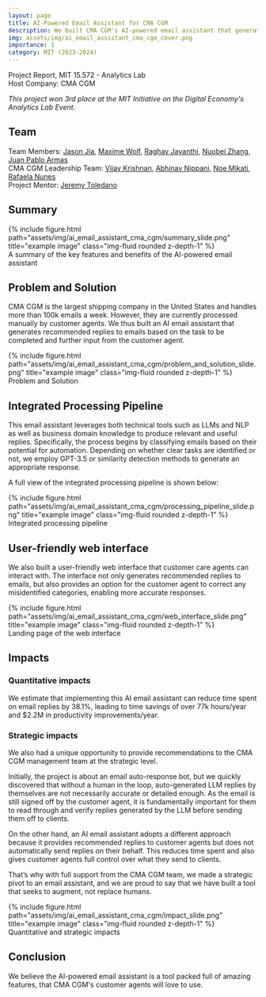 ```yaml
---
layout: page
title: AI-Powered Email Assistant for CMA CGM
description: We built CMA CGM's AI-powered email assistant that generates recommended replies for over 100k weekly customer emails.
img: assets/img/ai_email_assistant_cma_cgm_cover.png
importance: 1
category: MIT (2023-2024)
---
```


Project Report, MIT 15.572 - Analytics Lab <br>
Host Company: CMA CGM

*This project won 3rd place at the MIT Initiative on the Digital Economy's Analytics Lab Event.* 

## Team

Team Members:
[Jason Jia](https://www.linkedin.com/in/jasonjiajs/),
[Maxime Wolf](https://www.linkedin.com/in/maxime-wolf/),
[Raghav Jayanthi](https://www.linkedin.com/in/rrmj/),
[Nuobei Zhang](https://www.linkedin.com/in/nuobeizhang/),
[Juan Pablo Armas](https://www.linkedin.com/in/juan-pablo-armas-saenz-127142105/) <br>
CMA CGM Leadership Team:
[Vijay Krishnan](https://www.linkedin.com/in/vijaymit/),
[Abhinav Nippani](https://www.linkedin.com/in/abhinav-nippani/),
[Noe Mikati](https://www.linkedin.com/in/noemikati/),
[Rafaela Nunes](https://www.linkedin.com/in/rafaela-nunes-81062410a/)<br>
Project Mentor:
[Jeremy Toledano](https://www.linkedin.com/in/jeremytoledano/)

## Summary

<div class="row">
    <div class="col-sm mt-3 mt-md-0">
        {% include figure.html path="assets/img/ai_email_assistant_cma_cgm/summary_slide.png" title="example image" class="img-fluid rounded z-depth-1" %}
    </div>
</div>
<div class="caption">
    A summary of the key features and benefits of the AI-powered email assistant
</div>

## Problem and Solution

CMA CGM is the largest shipping company in the United States and handles more than 100k emails a week. However, they are currently processed manually by customer agents. We thus built an AI email assistant that generates recommended replies to emails based on the task to be completed and further input from the customer agent.

<div class="row">
    <div class="col-sm mt-3 mt-md-0">
        {% include figure.html path="assets/img/ai_email_assistant_cma_cgm/problem_and_solution_slide.png" title="example image" class="img-fluid rounded z-depth-1" %}
    </div>
</div>
<div class="caption">
    Problem and Solution
</div>

## Integrated Processing Pipeline

This email assistant leverages both technical tools such as LLMs and NLP as well as business domain knowledge to produce relevant and useful replies. Specifically, the process begins by classifying emails based on their potential for automation. Depending on whether clear tasks are identified or not, we employ GPT-3.5 or similarity detection methods to generate an appropriate response.

A full view of the integrated processing pipeline is shown below:

<div class="row">
    <div class="col-sm mt-3 mt-md-0">
        {% include figure.html path="assets/img/ai_email_assistant_cma_cgm/processing_pipeline_slide.png" title="example image" class="img-fluid rounded z-depth-1" %}
    </div>
</div>
<div class="caption">
    Integrated processing pipeline
</div>

## User-friendly web interface

We also built a user-friendly web interface that customer care agents can interact with. The interface not only generates recommended replies to emails, but also provides an option for the customer agent to correct any misidentified categories, enabling more accurate responses.

<div class="row">
    <div class="col-sm mt-3 mt-md-0">
        {% include figure.html path="assets/img/ai_email_assistant_cma_cgm/web_interface_slide.png" title="example image" class="img-fluid rounded z-depth-1" %}
    </div>
</div>
<div class="caption">
    Landing page of the web interface
</div>

## Impacts

### Quantitative impacts

We estimate that implementing this AI email assistant can reduce time spent on email replies by 38.1%, leading to time savings of over 77k hours/year and $2.2M in productivity improvements/year.

### Strategic impacts

We also had a unique opportunity to provide recommendations to the CMA CGM management team at the strategic level.

Initially, the project is about an email auto-response bot, but we quickly discovered that without a human in the loop, auto-generated LLM replies by themselves are not necessarily accurate or detailed enough. As the email is still signed off by the customer agent, it is fundamentally important for them to read through and verify replies generated by the LLM before sending them off to clients.

On the other hand, an AI email assistant adopts a different approach because it provides recommended replies to customer agents but does not automatically send replies on their behalf. This reduces time spent and also gives customer agents full control over what they send to clients.

That’s why with full support from the CMA CGM team, we made a strategic pivot to an email assistant, and we are proud to say that we have built a tool that seeks to augment, not replace humans.

<div class="row">
    <div class="col-sm mt-3 mt-md-0">
        {% include figure.html path="assets/img/ai_email_assistant_cma_cgm/impact_slide.png" title="example image" class="img-fluid rounded z-depth-1" %}
    </div>
</div>
<div class="caption">
    Quantitative and strategic impacts
</div>

## Conclusion

We believe the AI-powered email assistant is a tool packed full of amazing features, that CMA CGM's customer agents will love to use.
